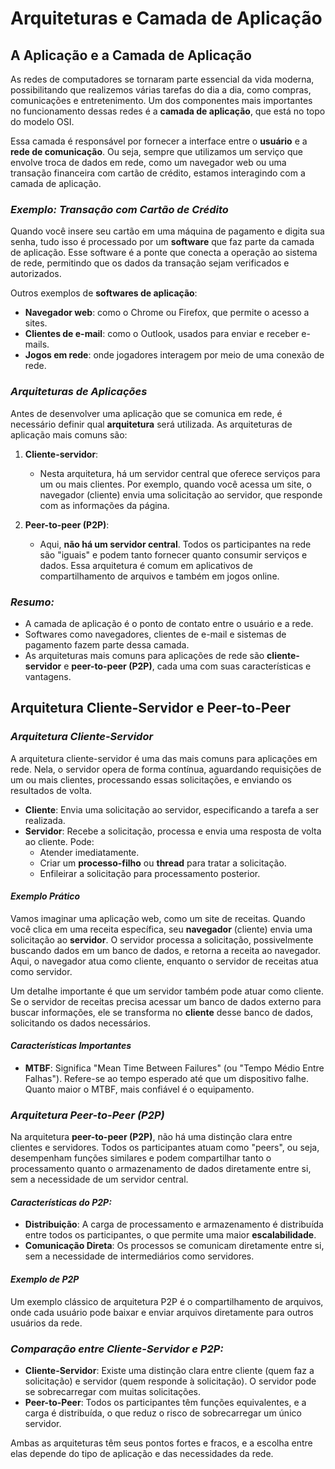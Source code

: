 # **Arquiteturas e Camada de Aplicação**

## A Aplicação e a Camada de Aplicação

As redes de computadores se tornaram parte essencial da vida moderna, possibilitando que realizemos várias tarefas do dia a dia, como compras, comunicações e entretenimento. Um dos componentes mais importantes no funcionamento dessas redes é a **camada de aplicação**, que está no topo do modelo OSI.

Essa camada é responsável por fornecer a interface entre o **usuário** e a **rede de comunicação**. Ou seja, sempre que utilizamos um serviço que envolve troca de dados em rede, como um navegador web ou uma transação financeira com cartão de crédito, estamos interagindo com a camada de aplicação.

### *Exemplo: Transação com Cartão de Crédito*
Quando você insere seu cartão em uma máquina de pagamento e digita sua senha, tudo isso é processado por um **software** que faz parte da camada de aplicação. Esse software é a ponte que conecta a operação ao sistema de rede, permitindo que os dados da transação sejam verificados e autorizados.

Outros exemplos de **softwares de aplicação**:
- **Navegador web**: como o Chrome ou Firefox, que permite o acesso a sites.
- **Clientes de e-mail**: como o Outlook, usados para enviar e receber e-mails.
- **Jogos em rede**: onde jogadores interagem por meio de uma conexão de rede.

### *Arquiteturas de Aplicações*
Antes de desenvolver uma aplicação que se comunica em rede, é necessário definir qual **arquitetura** será utilizada. As arquiteturas de aplicação mais comuns são:

1. **Cliente-servidor**: 
   - Nesta arquitetura, há um servidor central que oferece serviços para um ou mais clientes. Por exemplo, quando você acessa um site, o navegador (cliente) envia uma solicitação ao servidor, que responde com as informações da página.

2. **Peer-to-peer (P2P)**: 
   - Aqui, **não há um servidor central**. Todos os participantes na rede são "iguais" e podem tanto fornecer quanto consumir serviços e dados. Essa arquitetura é comum em aplicativos de compartilhamento de arquivos e também em jogos online.

### *Resumo:*
- A camada de aplicação é o ponto de contato entre o usuário e a rede.
- Softwares como navegadores, clientes de e-mail e sistemas de pagamento fazem parte dessa camada.
- As arquiteturas mais comuns para aplicações de rede são **cliente-servidor** e **peer-to-peer (P2P)**, cada uma com suas características e vantagens.

## Arquitetura Cliente-Servidor e Peer-to-Peer

### ***Arquitetura Cliente-Servidor***
A arquitetura cliente-servidor é uma das mais comuns para aplicações em rede. Nela, o servidor opera de forma contínua, aguardando requisições de um ou mais clientes, processando essas solicitações, e enviando os resultados de volta.

- **Cliente**: Envia uma solicitação ao servidor, especificando a tarefa a ser realizada.
- **Servidor**: Recebe a solicitação, processa e envia uma resposta de volta ao cliente. Pode:
  - Atender imediatamente.
  - Criar um **processo-filho** ou **thread** para tratar a solicitação.
  - Enfileirar a solicitação para processamento posterior.

#### *Exemplo Prático*
Vamos imaginar uma aplicação web, como um site de receitas. Quando você clica em uma receita específica, seu **navegador** (cliente) envia uma solicitação ao **servidor**. O servidor processa a solicitação, possivelmente buscando dados em um banco de dados, e retorna a receita ao navegador. Aqui, o navegador atua como cliente, enquanto o servidor de receitas atua como servidor.

Um detalhe importante é que um servidor também pode atuar como cliente. Se o servidor de receitas precisa acessar um banco de dados externo para buscar informações, ele se transforma no **cliente** desse banco de dados, solicitando os dados necessários.

#### *Características Importantes*
- **MTBF**: Significa "Mean Time Between Failures" (ou "Tempo Médio Entre Falhas"). Refere-se ao tempo esperado até que um dispositivo falhe. Quanto maior o MTBF, mais confiável é o equipamento.

### ***Arquitetura Peer-to-Peer (P2P)***
Na arquitetura **peer-to-peer (P2P)**, não há uma distinção clara entre clientes e servidores. Todos os participantes atuam como "peers", ou seja, desempenham funções similares e podem compartilhar tanto o processamento quanto o armazenamento de dados diretamente entre si, sem a necessidade de um servidor central.

#### *Características do P2P:*
- **Distribuição**: A carga de processamento e armazenamento é distribuída entre todos os participantes, o que permite uma maior **escalabilidade**.
- **Comunicação Direta**: Os processos se comunicam diretamente entre si, sem a necessidade de intermediários como servidores.

#### *Exemplo de P2P*
Um exemplo clássico de arquitetura P2P é o compartilhamento de arquivos, onde cada usuário pode baixar e enviar arquivos diretamente para outros usuários da rede.

### ***Comparação entre Cliente-Servidor e P2P:***
- **Cliente-Servidor**: Existe uma distinção clara entre cliente (quem faz a solicitação) e servidor (quem responde à solicitação). O servidor pode se sobrecarregar com muitas solicitações.
- **Peer-to-Peer**: Todos os participantes têm funções equivalentes, e a carga é distribuída, o que reduz o risco de sobrecarregar um único servidor.

Ambas as arquiteturas têm seus pontos fortes e fracos, e a escolha entre elas depende do tipo de aplicação e das necessidades da rede.